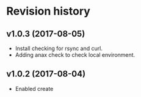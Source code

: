 Revision history
=================================

v1.0.3 (2017-08-05)
---------------------------------

* Install checking for rsync and curl.
* Adding anax check to check local environment.


v1.0.2 (2017-08-04)
---------------------------------

* Enabled create <dir> <template>.
* Made installation procedure work.
* Adding selfupdate.
* Adding config directory.
* Use composer to install binary.


v1.0.1 (2017-07-15)
---------------------------------

* Integrate with Bats.
* Move all code in functions.


v1.0.0 (2017-06-30)
---------------------------------

* First release, basic setup works.
